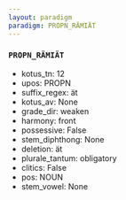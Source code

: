 ```yaml
---
layout: paradigm
paradigm: PROPN_RÄMIÄT
---
```

### ` PROPN_RÄMIÄT `


* kotus_tn: 12
* upos: PROPN
* suffix_regex: ät
* kotus_av: None
* grade_dir: weaken
* harmony: front
* possessive: False
* stem_diphthong: None
* deletion: ät
* plurale_tantum: obligatory
* clitics: False
* pos: NOUN
* stem_vowel: None
